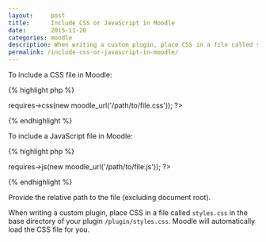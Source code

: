 ```yaml
---
layout:     post
title:      Include CSS or JavaScript in Moodle
date:       2015-11-20
categories: moodle
description: When writing a custom plugin, place CSS in a file called styles.css in the base directory of your plugin /plugin/styles.css. Moodle will automatically load the CSS file for you.
permalink: /include-css-or-javascript-in-moodle/
---
```


To include a CSS file in Moodle:

{% highlight php %}
<?php $PAGE->requires->css(new moodle_url('/path/to/file.css')); ?>
{% endhighlight %}

To include a JavaScript file in Moodle:

{% highlight php %}
<?php $PAGE->requires->js(new moodle_url('/path/to/file.js')); ?>
{% endhighlight %}

Provide the relative path to the file (excluding document root).

When writing a custom plugin, place CSS in a file called `styles.css` in the base directory of your plugin `/plugin/styles.css`. Moodle will automatically load the CSS file for you.
